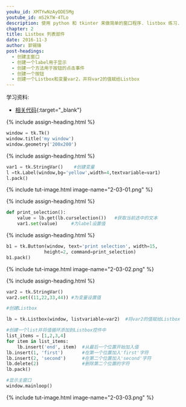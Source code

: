 ```yaml
---
youku_id: XMTYwNzAyODE5Mg
youtube_id: mS2kTW-4TLo
description: 使用 python 和 tkinter 来做简单的窗口程序. listbox 练习.
chapter: 2
title: Listbox 列表部件
date: 2016-11-3
author: 郭锡锋
post-headings:
  - 创建主窗口
  - 创建一个label用于显示
  - 创建一个方法用于按钮的点击事件
  - 创建一个按钮
  - 创建一个Listbox和变量var2，并将var2的值赋给Listbox
---
```


学习资料:
  * [相关代码](https://github.com/MorvanZhou/tutorials/blob/master/tkinterTUT/tk4_listbox.py){:target="_blank"}

{% include assign-heading.html %}

```python
window = tk.Tk()
window.title('my window')
window.geometry('200x200')
```

{% include assign-heading.html %}

```python
var1 = tk.StringVar()    #创建变量
l =tk.Label(window,bg='yellow',width=4,textvariable=var1)
l.pack()
```

{% include tut-image.html image-name="2-03-01.png" %}

{% include assign-heading.html %}

```python
def print_selection():
    value = lb.get(lb.curselection())   #获取当前选中的文本
    var1.set(value)     #为label设置值
```

{% include assign-heading.html %}

```python
b1 = tk.Button(window, text='print selection', width=15,
              height=2, command=print_selection)
b1.pack()
```

{% include tut-image.html image-name="2-03-02.png" %}

{% include assign-heading.html %}

```python
var2 = tk.StringVar()
var2.set((11,22,33,44)) #为变量设置值

#创建Listbox

lb = tk.Listbox(window, listvariable=var2)  #将var2的值赋给Listbox

#创建一个list并将值循环添加到Listbox控件中
list_items = [1,2,3,4]
for item in list_items:
    lb.insert('end', item)  #从最后一个位置开始加入值
lb.insert(1, 'first')       #在第一个位置加入'first'字符
lb.insert(2, 'second')      #在第二个位置加入'second'字符
lb.delete(2)                #删除第二个位置的字符
lb.pack()

#显示主窗口
window.mainloop()
```

{% include tut-image.html image-name="2-03-03.png" %}


